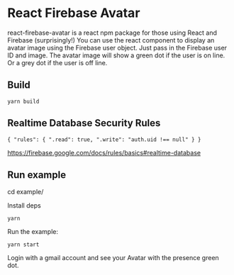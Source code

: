 # React Firebase Avatar

react-firebase-avatar is a react npm package for those using React and Firebase (surprisingly!)
You can use the react component to display an avatar image using the Firebase user object.
Just pass in the Firebase user ID and image.
The avatar image will show a green dot if the user is on line. Or a grey dot if the user is off line.

## Build

    yarn build

## Realtime Database Security Rules

`{ "rules": { ".read": true, ".write": "auth.uid !== null" } }`

https://firebase.google.com/docs/rules/basics#realtime-database

## Run example

cd example/

Install deps

    yarn

Run the example:

    yarn start

Login with a gmail account and see your Avatar with the presence green dot.
